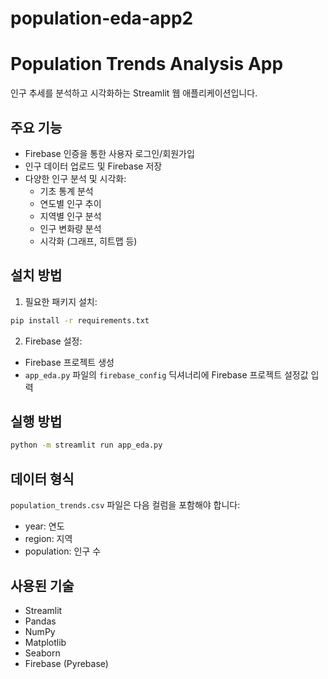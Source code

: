 # population-eda-app2
# Population Trends Analysis App

인구 추세를 분석하고 시각화하는 Streamlit 웹 애플리케이션입니다.

## 주요 기능

- Firebase 인증을 통한 사용자 로그인/회원가입
- 인구 데이터 업로드 및 Firebase 저장
- 다양한 인구 분석 및 시각화:
  - 기초 통계 분석
  - 연도별 인구 추이
  - 지역별 인구 분석
  - 인구 변화량 분석
  - 시각화 (그래프, 히트맵 등)

## 설치 방법

1. 필요한 패키지 설치:
```bash
pip install -r requirements.txt
```

2. Firebase 설정:
- Firebase 프로젝트 생성
- `app_eda.py` 파일의 `firebase_config` 딕셔너리에 Firebase 프로젝트 설정값 입력

## 실행 방법

```bash
python -m streamlit run app_eda.py
```

## 데이터 형식

`population_trends.csv` 파일은 다음 컬럼을 포함해야 합니다:
- year: 연도
- region: 지역
- population: 인구 수

## 사용된 기술

- Streamlit
- Pandas
- NumPy
- Matplotlib
- Seaborn
- Firebase (Pyrebase)